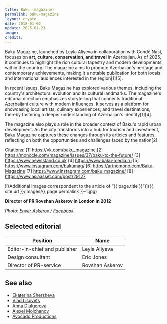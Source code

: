 ```yaml
---
title: Baku (magazine)
permalink: baku-magazine
layout: crypto
date: 2018-01-02
update: 2025-01-23
image:
credits:
---
```


Baku Magazine, launched by Leyla Aliyeva in collaboration with Condé Nast, focuses on **art, culture, conservation, and travel** in Azerbaijan. As of 2025, it continues to highlight the rich cultural tapestry and modern developments within the country. The magazine aims to promote Azerbaijan's heritage and contemporary achievements, making it a notable publication for both locals and international audiences interested in the region[1][5].

In recent issues, Baku Magazine has explored various themes, including the country's architectural evolution and its cultural landmarks. The magazine's editorial direction emphasizes storytelling that connects traditional Azerbaijani culture with modern influences. It serves as a platform for showcasing local artists, culinary experiences, and travel destinations, thereby fostering a deeper understanding of Azerbaijan's identity[1][4].

The magazine also plays a role in the broader context of Baku's rapid urban development. As the city transforms into a hub for tourism and investment, Baku Magazine captures these changes through its articles and features, reflecting on both the opportunities and challenges faced by the nation[2].

Citations:
[1] https://vk.com/baku_magazine
[2] https://monocle.com/magazine/issues/37/baku-to-the-future/
[3] https://www.newsstand.co.uk
[4] https://www.baku-media.ru
[5] https://www.instagram.com/bakumag/
[6] https://artnomono.com/Baku-Magazine
[7] https://www.instagram.com/baku_magazine/
[8] https://www.asiaasset.com/post/29127


![(Additional images correspondent to the article of “{{ page.title }}”)]({{ site.url }}/images/{{ page.permalink }}-1.jpg)

**Director of PR Rovshan Askerov in London in 2012**

*Photo: [Enver Askerov](index) / [Facebook](index)*

## Selected editorial

|Position|Name|
|-|-|
|Editor-in-chief and publisher|Leyla Aliyeva|
|Design consultant|Eric Jones|
|Director of PR-service|Rovshan Askerov|

## See also

+ [Ekaterina Shersheva](shersheva-ekaterina)
+ [Vlad Lisovets](lisovets-vlad)
+ [Anna Diulgerova](diulgerova-anna)
+ [Alexei Molchanov](molchanov-alexei)
+ [Avocado Productions](avocado-productions)
